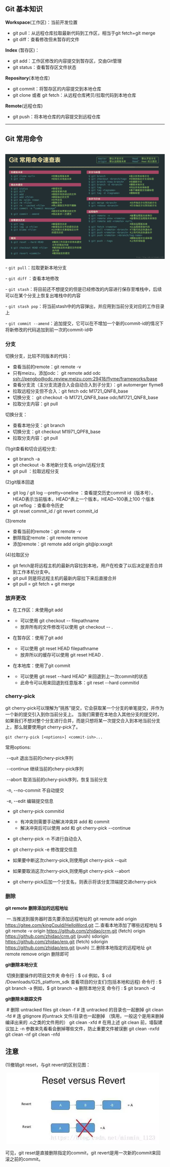 ## Git 基本知识

**Workspace**(工作区)：当前开发位置

- git pull：从远程仓库拉取最新代码到工作区，相当于git fetch+git merge
- git diff：查看修改但未暂存的文件

**Index** (暂存区)：

- git add：工作区修改的内容提交到暂存区，交由Git管理
- git status：查看暂存区文件状态

**Repository**(本地仓库）

- git commit：将暂存区的内容提交到本地仓库
- git clone 或者 git fetch：从远程仓库拷贝/拉取代码到本地仓库

**Remote**(远程仓库)

- git push：将本地仓库的内容提交到远程仓库

---

## Git 常用命令

​    ![0](img/2290)



\- `git pull`：拉取更新本地分支

\- `git diff` ：查看本地修改

\- `git stash`：将目前还不想提交的但是已经修改的内容进行保存至堆栈中，后续可以在某个分支上恢复出堆栈中的内容

\- `git stash pop`：将当前stash中的内容弹出，并应用到当前分支对应的工作目录上

\- `git commit --amend`：追加提交，它可以在不增加一个新的commit-id的情况下将新修改的代码追加到前一次的commit-id中



### 分支

切换分支，比较不同版本的代码：

- 查看当前的remote：git remote -v
- 只有meizu，添加odc： git remote add odc [ssh://pengbo@odc.review.meizu.com:29418/flyme/frameworks/base](ssh://pengbo@odc.review.meizu.com:29418/flyme/frameworks/base)
- 查看分支流（主分支流道合入会自动合入到子分支）：git automerger flyme8
- 拉取远程分支但不合入：git fetch odc M1721_QNF8_base
- 切换分支： git checkout -b M1721_QNF8_base odc/M1721_QNF8_base
- 拉取分支内容：git pull



切换分支：

- 查看本地分支：git branch
- 切换分支：git checkout M1971_QPF8_base
- 拉取分支内容：git pull



(1)git查看和切合远程分支:

- git branch -a
- git checkout -b 本地新分支名 origin/远程分支
- git pull  ：拉取远程分支

(2)git版本回退

- git log / git log --pretty=oneline  ：查看提交历史commit id（版本号），HEAD表示当前版本，HEAD^表上一个版本，HEAD~100表上100 个版本
- git reflog ：查看命令历史
- git reset commit_id / git revert commit_id

(3)remote

- 查看当前的remote：git remote -v
- 删除指定remote：git remote remove 
- 添加remote：git remote add origin git@ip:xxxgit

(4)拉取区分

- git fetch是将远程主机的最新内容拉到本地，用户在检查了以后决定是否合并到工作本机分支中。
- git pull 则是将远程主机的最新内容拉下来后直接合并
- git pull = git fetch + git merge



### 放弃更改

- 在工作区：未使用git add

- - 可以使用 git checkout -- filepathname
  - 放弃所有的文件修改可以使用 git checkout -- .

- 在暂存区：使用了git add

- - 可以使用  git reset HEAD filepathname
  - 放弃所以的缓存可以使用 git reset HEAD .

- 在本地库：使用了git commit

- - 可以使用 git reset --hard HEAD^ 来回退到上一次commit的状态
  - 此命令可以用来回退到任意版本：git reset --hard  commitid



### cherry-pick

git cherry-pick可以理解为”挑拣”提交，它会获取某一个分支的单笔提交，并作为一个新的提交引入到你当前分支上。 当我们需要在本地合入其他分支的提交时，如果我们不想对整个分支进行合并，而是只想将某一次提交合入到本地当前分支上，那么就要使用git cherry-pick了。

```
git cherry-pick [<options>] <commit-ish>... 
```

常用options:

​    --quit                退出当前的chery-pick序列

​    --continue            继续当前的chery-pick序列

​    --abort               取消当前的chery-pick序列，恢复当前分支

​    -n, --no-commit       不自动提交

​    -e, --edit            编辑提交信息



- git cherry-pick commitid

- - 有冲突则需要手动解决冲突并 add 和 commit
  - 解决冲突后可以使用 add 和 git cherry-pick --continue

- git cherry-pick -n 不进行自动合入

- git cherry-pick -e 修改提交信息

- 如果要中断这次cherry-pick,则使用git cherry-pick --quit

- 如果要取消这次cherry-pick,则使用git cherry-pick --abort

- git cherry-pick后加一个分支名，则表示将该分支顶端提交进cherry-pick



### 删除

**git remote 删除添加的远程地址**

​                一.当推送到服务器时首先要添加远程地址的   git remote add origin https://gitee.com/kingCould/HelloWord.git  二.查看本地添加了哪些远程地址 $ git remote -v origin https://github.com/zhidao/crm.git (fetch) origin https://github.com/zhidao/crm.git (push) sdorigin https://github.com/zhidao/erp.git (fetch) sdorigin https://github.com/zhidao/erp.git (push)  三.删除本地指定的远程地址 git remote remove origin 删除即可              

**git删除本地分支**

​                切换到要操作的项目文件夹 命令行 : $ cd <ProjectPath>  例如，$ cd /Downloads/G25_platform_sdk 查看项目的分支们(包括本地和远程) 命令行 : $ git branch -a   例如，$ git branch -a  删除本地分支 命令行 : $ git branch -d <BranchName>              

**git删除未跟踪文件**

​                \# 删除 untracked files git clean -f  # 连 untracked 的目录也一起删掉 git clean -fd  # 连 gitignore 的untrack 文件/目录也一起删掉 （慎用，一般这个是用来删掉编译出来的 .o之类的文件用的） git clean -xfd  # 在用上述 git clean 前，墙裂建议加上 -n 参数来先看看会删掉哪些文件，防止重要文件被误删 git clean -nxfd git clean -nf git clean -nfd    



## 注意

(1)撤销git reset，与git revert的区别见图：

​    ![0](img/2288)

可见，git reset是直接删除指定的commit，git revert是用一次新的commit来回滚之前的commit。



​          
